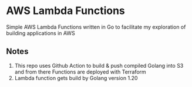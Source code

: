# AWS Lambda Functions

Simple AWS Lambda Functions written in Go to facilitate my exploration of building applications in AWS


## Notes
1. This repo uses Github Action to build & push compiled Golang into S3 and from there Functions are deployed with Terraform
2. Lambda function gets build by Golang version 1.20
